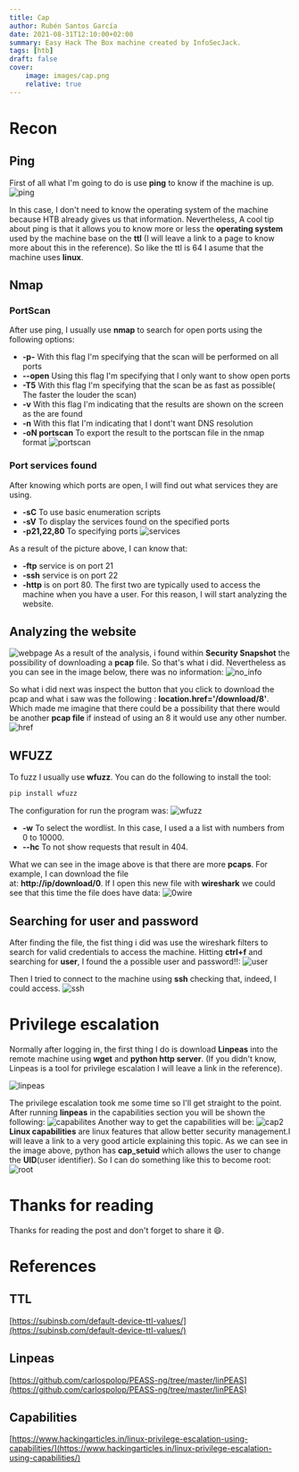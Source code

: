 ```yaml
---
title: Cap
author: Rubén Santos García
date: 2021-08-31T12:10:00+02:00
summary: Easy Hack The Box machine created by InfoSecJack.
tags: [htb]
draft: false
cover:
    image: images/cap.png
    relative: true
---
```


# Recon 

## Ping
First of all what I'm going to do is use **ping** to know if the machine is up. 
![ping](images/ping.png)


In this case, I don't need to know the operating system of the machine because HTB already gives us that information.
Nevertheless, A cool tip about ping is that it allows you to know more or less the **operating system** used by the 
machine base on the **ttl** (I will leave a link to a page to know more about this in the reference). So like the 
ttl is 64 I asume that the machine uses **linux**.

## Nmap
### PortScan
After use ping, I usually use **nmap** to search for open ports using the following options:
- **-p-** With this flag I'm specifying that the scan will be performed on all ports
- **--open** Using this flag I'm specifying that I only want to show open ports
- **-T5** With this flag I'm specifying that the scan be as fast as possible( The faster the louder the scan)
- **-v** With this flag I'm indicating that the results are shown on the screen as the are found
- **-n** With this flat I'm indicating that I dont't want DNS resolution
- **-oN portscan** To export the result to the portscan file in the nmap format
![portscan](images/nmap.png)

### Port services found
After knowing which ports are open, I will find out what services they are using.

- **-sC** To use basic enumeration scripts
- **-sV** To display the services found on the specified ports 
- **-p21,22,80** To specifying ports
![services](images/nmapServices.png)

As a result of the picture above, I can know that:
- **-ftp** service is on port 21 
- **-ssh** service is on port 22 
- **-http** is on port 80.
The first two are typically used to access the machine when you have a user. For this reason, 
I will start analyzing the website.
## Analyzing the website
![webpage](images/webpage.png)
As a result of the analysis, i found within **Security Snapshot** the possibility of downloading a 
**pcap** file. So that's what i did. Nevertheless as you can see in the image below, there was no
information:
![no_info](images/withoutInfo.png)

So what i did next was inspect the button that you click to download the pcap and 
what i saw was the following : **location.href='/download/8'**. Which made me imagine that there could be a possibility
that there would be another **pcap file** if instead of using an 8 it would use any other number. 
![href](images/href.png)

## WFUZZ

To fuzz I usually use **wfuzz**. You can do the following to install the tool:
```python
pip install wfuzz
```
The configuration for run the program was: 
![wfuzz](images/wfuzz.png)

- **-w** To select the wordlist. In this case, I used a a list with numbers from 0 to 10000.
- **--hc** To not show requests that result in 404.

What we can see in the image above is that there are more **pcaps**. For example, I can download the file  
at: **http://ip/download/0**. 
If I open this new file with **wireshark** we could see that this time the file does have data:
![0wire](images/0wire.png)

## Searching for user and password 

After finding the file, the fist thing i did was use the wireshark filters to search for valid credentials
to access the machine. Hitting **ctrl+f** and searching for **user**, I found the a possible user and password!!: 
![user](images/user.png)

Then I tried to connect to the machine using **ssh** checking that, indeed, I could access.
![ssh](images/ssh.png)

# Privilege escalation

Normally after logging in, the first thing I do is download **Linpeas** into the remote machine using **wget** and 
**python http server**. (If you didn't know, Linpeas is a tool for privilege escalation I will leave a link in the reference). 

![linpeas](images/getLinpeas.png)

The privilege escalation took me some time so I'll get straight to the point. After running **linpeas** in the capabilities section you will be shown the following:
![capabilites](images/capabilities.png)
Another way to get the capabilities will be:
![cap2](images/getcap.png)
**Linux capabilities** are linux features that allow better security management.I will leave a link to a very good article  explaining this topic. As we can see in the image above, python has **cap_setuid** which allows the user to change the **UID**(user identifier).
So I can do something like this to become root:
![root](images/root.png)

# Thanks for reading
Thanks for reading the post and don't forget to share it :smile:.

# References
## TTL
[https://subinsb.com/default-device-ttl-values/](https://subinsb.com/default-device-ttl-values/)
## Linpeas
[https://github.com/carlospolop/PEASS-ng/tree/master/linPEAS](https://github.com/carlospolop/PEASS-ng/tree/master/linPEAS)
## Capabilities
[https://www.hackingarticles.in/linux-privilege-escalation-using-capabilities/](https://www.hackingarticles.in/linux-privilege-escalation-using-capabilities/)